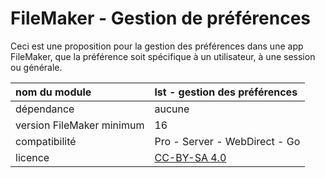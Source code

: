 # FileMaker - Gestion de préférences

Ceci est une proposition pour la gestion des préférences dans une app FileMaker, que la préférence soit spécifique à un utilisateur, à une session ou générale.

| nom du module | lst - gestion des préférences |
| :--- | :--- |
| dépendance | aucune |
| version FileMaker minimum | 16 |
| compatibilité | Pro - Server - WebDirect - Go |
| licence | [CC-BY-SA 4.0](https://creativecommons.org/licenses/by-sa/4.0/) |



